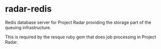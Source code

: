 # radar-redis
Redis database server for Project Radar providing the storage part of the queuing infrastructure.

This is required by the resque ruby gem that does job processing in Project Radar.
